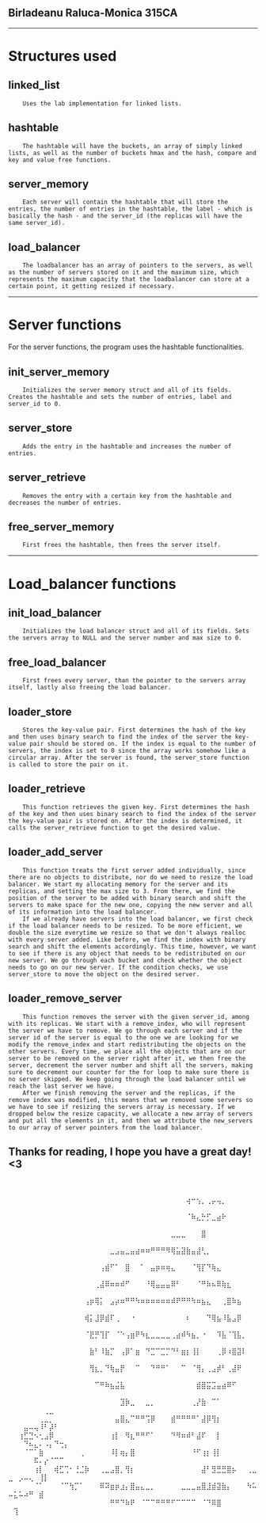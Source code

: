 ## Birladeanu Raluca-Monica 315CA

--------------------------------------
# Structures used

## linked_list
        Uses the lab implementation for linked lists.

## hashtable
        The hashtable will have the buckets, an array of simply linked lists, as well as the number of buckets hmax and the hash, compare and key and value free functions.

## server_memory
        Each server will contain the hashtable that will store the entries, the number of entries in the hashtable, the label - which is basically the hash - and the server_id (the replicas will have the same server_id).

## load_balancer
        The loadbalancer has an array of pointers to the servers, as well as the number of servers stored on it and the maximum size, which represents the maximum capacity that the loadbalancer can store at a certain point, it getting resized if necessary. 
-------------------------------------
# Server functions

For the server functions, the program uses the hashtable functionalities. 

## init_server_memory
        Initializes the server memory struct and all of its fields. Creates the hashtable and sets the number of entries, label and server_id to 0. 

## server_store
        Adds the entry in the hashtable and increases the number of entries. 

## server_retrieve 
        Removes the entry with a certain key from the hashtable and decreases the number of entries. 

## free_server_memory
        First frees the hashtable, then frees the server itself. 

--------------------------------------------
# Load_balancer functions

## init_load_balancer
        Initializes the load balancer struct and all of its fields. Sets the servers array to NULL and the server number and max size to 0.

## free_load_balancer
        First frees every server, than the pointer to the servers array itself, lastly also freeing the load balancer.

## loader_store
        Stores the key-value pair. First determines the hash of the key and then uses binary search to find the index of the server the key-value pair should be stored on. If the index is equal to the number of servers, the index is set to 0 since the array works somehow like a circular array. After the server is found, the server_store function is called to store the pair on it.
## loader_retrieve
        This function retrieves the given key. First determines the hash of the key and then uses binary search to find the index of the server the key-value pair is stored on. After the index is determined, it calls the server_retrieve function to get the desired value. 
## loader_add_server
        This function treats the first server added individually, since there are no objects to distribute, nor do we need to resize the load balancer. We start my allocating memory for the server and its replicas, and setting the max size to 3. From there, we find the position of the server to be added with binary search and shift the servers to make space for the new one, copying the new server and all of its information into the load balancer.
        If we already have servers into the load balancer, we first check if the load balancer needs to be resized. To be more efficient, we double the size everytime we resize so that we don't always realloc with every server added. Like before, we find the index with binary search and shift the elements accordingly. This time, however, we want to see if there is any object that needs to be redistributed on our new server. We go through each bucket and check whether the object needs to go on our new server. If the condition checks, we use server_store to move the object on the desired server.
## loader_remove_server
        This function removes the server with the given server_id, among with its replicas. We start with a remove_index, who will represent the server we have to remove. We go through each server and if the server id of the server is equal to the one we are looking for we modify the remove_index and start redistributing the objects on the other servers. Every time, we place all the objects that are on our server to be removed on the server right after it, we then free the server, decrement the server number and shift all the servers, making sure to decrement our counter for the for loop to make sure there is no server skipped. We keep going through the load balancer until we reach the last server we have.
        After we finish removing the server and the replicas, if the remove index was modified, this means that we removed some servers so we have to see if resizing the servers array is necessary. If we dropped below the resize capacity, we allocate a new array of servers and put all the elements in it, and then we attribute the new_servers to our array of server pointers from the load balancer.  

## Thanks for reading, I hope you have a great day! <3

⠀⠀⠀⠀⠀⠀⠀⠀⠀⠀⠀⠀⠀⠀⠀⠀⠀⠀⠀⠀⠀⠀⠀⠀⠀⠀⠀⠀⠀⠀⠀⠀⠀⠀⠀⠀⠀⠀⠀⠀⠀⠀⠀⠀⠀⠀⠀⠀⠀⠀⠀⠀⠀⠀⠀⠀⠀⠀⠀⠀⠀⠀⠀
⠀⠀⠀⠀⠀⠀⠀⠀⠀⠀⠀⠀⠀⠀⠀⠀⠀⠀⠀⠀⠀⠀⠀⠀⠀⠀⠀⠀⠀⠀⠀⠀⠀⠀⠀⢴⠒⢢⡀⢀⡤⢤⡀⠀⠀⠀⠀⠀⠀⠀⠀⠀⠀⠀⠀⠀⠀⠀⠀⠀⠀⠀⠀
⠀⠀⠀⠀⠀⠀⠀⠀⠀⠀⠀⠀⠀⠀⠀⠀⠀⠀⠀⠀⠀⠀⠀⠀⠀⠀⠀⠀⠀⠀⠀⠀⠀⠀⠀⠈⠷⣄⡓⡋⣀⣴⠗⠀⠀⠀⠀⠀⠀⠀⠀⠀⠀⠀⠀⠀⠀⠀⠀⠀⠀⠀⠀
⠀⠀⠀⠀⠀⠀⠀⠀⠀⠀⠀⠀⠀⠀⠀⠀⠀⠀⠀⠀⠀⠀⠀⠀⠀⠀⠀⠀⠀⠀⠀⠀⣀⣀⣀⠀⠀⠀⣿⠀⠀⠀⠀⠀⠀⠀⠀⠀⠀⠀⠀⠀⠀⠀⠀⠀⠀⠀⠀⠀⠀⠀⠀
⠀⠀⠀⠀⠀⠀⠀⠀⠀⠀⠀⠀⠀⠀⠀⠀⠀⠀⠀⠀⣀⣠⣤⣀⣤⣴⠶⠶⠛⠛⠛⠻⢿⣥⣽⣷⣤⣼⢃⡀⠀⠀⠀⠀⠀⠀⠀⠀⠀⠀⠀⠀⠀⠀⠀⠀⠀⠀⠀⠀⠀⠀⠀
⠀⠀⠀⠀⠀⠀⠀⠀⠀⠀⠀⠀⠀⠀⠀⠀⠀⠀⢠⣾⠋⠁⠀⣿⠀⠀⠁⠀⣤⡶⠶⢶⣄⠀⠀⠀⠈⢻⡏⠙⢷⣄⠀⠀⠀⠀⠀⠀⠀⠀⠀⠀⠀⠀⠀⠀⠀⠀⠀⠀⠀⠀⠀
⠀⠀⠀⠀⠀⠀⠀⠀⠀⠀⠀⠀⠀⠀⠀⠀⠀⢀⣼⠿⠶⠶⠾⠋⠀⠀⠀⠘⢿⣤⣤⣤⠿⠃⠀⠀⠀⠈⠛⠷⠦⠿⢷⣆⠀⠀⠀⠀⠀⠀⠀⠀⠀⠀⠀⠀⠀⠀⠀⠀⠀⠀⠀
⠀⠀⠀⠀⠀⠀⠀⠀⠀⠀⠀⠀⠀⠀⠀⢠⡶⢿⡅⠀⣠⡴⠶⠛⠛⠳⠶⠶⠶⠶⠶⠶⠾⠟⠛⠛⠳⠶⣦⣄⠀⠀⢀⣿⠷⣦⠀⠀⠀⠀⠀⠀⠀⠀⠀⠀⠀⠀⠀⠀⠀⠀⠀
⠀⠀⠀⠀⠀⠀⠀⠀⠀⠀⠀⠀⠀⠀⠀⢾⡅⣸⡿⣾⠏⢀⠀⠀⠐⠀⠀⠀⠀⠀⠀⠀⠀⠀⠀⠆⠀⠀⠀⠙⢿⣦⠸⣧⣠⡿⠀⠀⠀⠀⠀⠀⠀⠀⠀⠀⠀⠀⠀⠀⠀⠀⠀
⠀⠀⠀⠀⠀⠀⠀⠀⠀⠀⠀⠀⠀⠀⠀⠈⣟⡛⢹⡏⠀⠈⠑⢠⣶⠟⠳⣆⣀⣀⣀⣀⢀⣴⠾⠳⣦⡀⠐⠀⠀⠹⣧⠈⢹⣧⡀⠀⠀⠀⠀⠀⠀⠀⠀⠀⠀⠀⠀⠀⠀⠀⠀
⠀⠀⠀⠀⠀⠀⠀⠀⠀⠀⠀⠀⠀⠀⠀⠀⣷⠃⠸⣷⡉⠀⢠⡿⠁⣶⠀⠙⣉⠉⣉⡉⠙⠃⣶⡆⢸⡇⠀⠀⠀⢀⡿⠰⣿⣽⠇⠀⠀⠀⠀⠀⠀⠀⠀⠀⠀⠀⠀⠀⠀⠀⠀
⠀⠀⠀⠀⠀⠀⠀⠀⠀⠀⠀⠀⠀⠀⠀⠀⢻⣆⡀⠙⢷⣤⡟⠀⠀⠉⠀⠀⠙⠛⠛⠁⠀⠀⠉⠀⠈⢻⡄⢀⣠⡾⠃⢀⣼⠟⠀⠀⠀⠀⠀⠀⠀⠀⠀⠀⠀⠀⠀⠀⠀⠀⠀
⠀⠀⠀⠀⠀⠀⠀⠀⠀⠀⠀⠀⠀⠀⠀⠀⠀⠉⠛⠷⣦⣬⣧⠀⠀⠀⠀⠀⠀⠀⠀⠀⠀⠀⠀⠀⠀⣾⣿⣭⣩⣤⣴⠿⠋⠀⠀⠀⠀⠀⠀⠀⠀⠀⠀⠀⠀⠀⠀⠀⠀⠀⠀
⠀⠀⠀⠀⠀⠀⠀⠀⠀⠀⠀⠀⠀⠀⠀⠀⠀⠀⠀⠀⠀⠀⣹⡷⣀⠀⠀⣀⡀⠀⠀⠀⠀⠀⠀⠀⢀⡜⣷⠀⠉⠁⠀⠀⠀⠀⠀⠀⠀⠀⠀⠀⠀⠀⠀⠀⢀⣀⠀⠀⠀⠀⠀
⠀⠀⠀⠀⠀⠀⢀⣀⡀⠀⠀⠀⠀⠀⠀⠀⠀⠀⠀⠀⠀⣤⣿⣄⠉⠛⠛⢩⡿⠀⠀⠀⣾⠛⠛⠛⠛⠁⣼⡿⢻⡆⠀⠀⠀⠀⠀⠀⠀⠀⠀⠀⣤⠤⢤⠸⠃⡼⠃⠀⠀⠀⠀
⠀⠀⢰⣋⣙⠢⢂⣠⡿⠀⠀⠀⠀⠀⠀⠀⠀⠀⠀⠀⢰⡇⠀⠻⣆⠛⠛⠋⠁⠀⠀⠀⠙⠻⠶⠾⠃⣼⠏⠀⠀⡇⠀⠀⠀⠀⠀⠀⠀⠀⠀⠀⠙⠦⣄⠄⠠⡄⠙⢒⡄⠀⠀
⠀⠀⠀⠈⠉⠁⣷⠀⠀⠀⠀⠀⠀⠀⢀⠀⠀⠀⠀⠀⠸⡇⢶⡄⣿⠀⠀⠀⠀⠀⠀⠀⠀⠀⠀⠀⠘⠋⢰⡆⢸⡇⠀⠀⠀⠀⠀⠀⠀⠀⠀⠀⠀⠀⠯⠄⡔⠈⠉⠉⠀⠀⠀
⠀⠀⠀⠀⠀⢰⡇⠀⠀⢾⣋⢉⠂⢘⣈⡷⠀⠀⢀⣀⣠⣿⡀⢻⡆⠀⠀⠀⠀⠀⠀⠀⠀⠀⠀⠀⠀⠀⣼⠃⣻⣛⣛⣿⡦⠀⠀⢀⣀⣀⠀⡠⠤⢄⠀⢸⡇⠀⠀⠀⠀⠀⠀
⠀⠀⠀⠀⠀⠈⠁⠀⠀⠀⠈⠉⢳⡉⠁⠀⠀⠀⠿⠽⣶⡶⣰⡄⣿⣤⣄⣀⡀⠀⠀⠀⠀⠀⣀⣀⣀⣤⣿⣸⣾⣽⣷⡄⠀⠀⠀⠳⠥⠤⣅⠥⠴⠛⠀⣾⠀⠀⠀⠀⠀⠀⠀
⠀⠀⠀⠀⠀⠀⠀⠀⠀⠀⠀⠀⠀⠀⠀⠀⠀⠀⠀⠀⠛⠛⠙⠷⠟⠀⠈⠉⠉⠛⠛⠛⠋⠉⠉⠉⠉⠀⠈⠙⠿⣿⠀⠀⠀⠀⠀⠀⠀⠀⢹⠀⠀⠀⠀⠀⠀⠀⠀⠀⠀⠀⠀
⠀⠀⠀⠀⠀⠀⠀⠀⠀⠀⠀⠀⠀⠀⠀⠀⠀⠀⠀⠀⠀⠀⠀⠀⠀⠀⠀⠀⠀⠀⠀⠀⠀⠀⠀⠀⠀⠀⠀⠀⠀⠀⠀⠀⠀⠀⠀⠀⠀⠀⠀⠀⠀⠀⠀⠀⠀⠀⠀⠀⠀⠀⠀
⠀⠀⠀⠀⠀⠀⠀⠀⠀⠀⠀⠀⠀⠀⠀⠀⠀⠀⠀⠀⠀⠀⠀⠀⠀⠀⠀⠀⠀⠀⠀⠀⠀⠀⠀⠀⠀⠀⠀⠀⠀⠀⠀⠀⠀⠀⠀⠀⠀⠀⠀⠀⠀⠀⠀⠀⠀⠀⠀⠀⠀⠀⠀